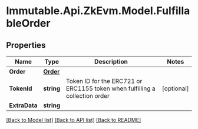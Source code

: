 # Immutable.Api.ZkEvm.Model.FulfillableOrder

## Properties

Name | Type | Description | Notes
------------ | ------------- | ------------- | -------------
**Order** | [**Order**](Order.md) |  | 
**TokenId** | **string** | Token ID for the ERC721 or ERC1155 token when fulfilling a collection order | [optional] 
**ExtraData** | **string** |  | 

[[Back to Model list]](../README.md#documentation-for-models) [[Back to API list]](../README.md#documentation-for-api-endpoints) [[Back to README]](../README.md)


